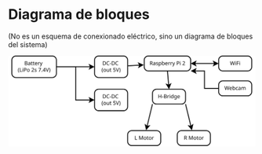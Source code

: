 # Diagrama de bloques
(No es un esquema de conexionado eléctrico, sino un diagrama de bloques del sistema)

![Block diagram](/assets/rdambassador_block_diagram.svg)

